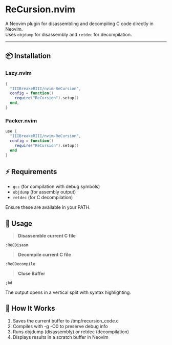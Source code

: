# ReCursion.nvim

A Neovim plugin for disassembling and decompiling C code directly in Neovim.  
Uses `objdump` for disassembly and `retdec` for decompilation.

---

## 📦 Installation

### Lazy.nvim
```lua
{
  "IIIBreakeRIII/nvim-ReCursion",
  config = function()
    require("ReCursion").setup()
  end,
}
```

### Packer.nvim
```lua
use {
  "IIIBreakeRIII/nvim-ReCursion",
  config = function()
    require("ReCursion").setup()
  end
}
```

## ⚡ Requirements
- `gcc` (for compilation with debug symbols)
- `objdump` (for assembly output)
- `retdec` (for C decompilation)

Ensure these are available in your PATH.

## 🚀 Usage

> **Disassemble current C file**
```
:ReCDisasm
```
> **Decompile current C file**
```
:ReCDecompile
```
> **Close Buffer**
```
;bd
```

The output opens in a vertical split with syntax highlighting.

## 📂 How It Works
1.	Saves the current buffer to /tmp/recursion_code.c
2.	Compiles with -g -O0 to preserve debug info
3.	Runs objdump (disassembly) or retdec (decompilation)
4.	Displays results in a scratch buffer in Neovim

